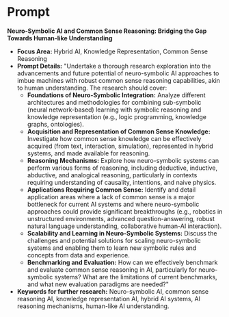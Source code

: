 # Prompt

**Neuro-Symbolic AI and Common Sense Reasoning: Bridging the Gap Towards
Human-like Understanding**

- **Focus Area:** Hybrid AI, Knowledge Representation, Common Sense Reasoning
- **Prompt Details:** "Undertake a thorough research exploration into the advancements and future potential of neuro-symbolic AI approaches to imbue machines with robust common sense reasoning capabilities, akin to human understanding. The research should cover:
  - **Foundations of Neuro-Symbolic Integration:** Analyze different architectures and methodologies for combining sub-symbolic (neural network-based) learning with symbolic reasoning and knowledge representation (e.g., logic programming, knowledge graphs, ontologies).
  - **Acquisition and Representation of Common Sense Knowledge:** Investigate how common sense knowledge can be effectively acquired (from text, interaction, simulation), represented in hybrid systems, and made available for reasoning.
  - **Reasoning Mechanisms:** Explore how neuro-symbolic systems can perform various forms of reasoning, including deductive, inductive, abductive, and analogical reasoning, particularly in contexts requiring understanding of causality, intentions, and naive physics.
  - **Applications Requiring Common Sense:** Identify and detail application areas where a lack of common sense is a major bottleneck for current AI systems and where neuro-symbolic approaches could provide significant breakthroughs (e.g., robotics in unstructured environments, advanced question-answering, robust natural language understanding, collaborative human-AI interaction).
  - **Scalability and Learning in Neuro-Symbolic Systems:** Discuss the challenges and potential solutions for scaling neuro-symbolic systems and enabling them to learn new symbolic rules and concepts from data and experience.
  - **Benchmarking and Evaluation:** How can we effectively benchmark and evaluate common sense reasoning in AI, particularly for neuro-symbolic systems? What are the limitations of current benchmarks, and what new evaluation paradigms are needed?"
- **Keywords for further research:** Neuro-symbolic AI, common sense reasoning AI, knowledge representation AI, hybrid AI systems, AI reasoning mechanisms, human-like AI understanding.
